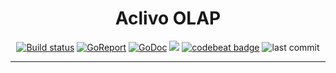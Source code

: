 <h1 align="center">Aclivo OLAP</h1>
<p align="center">
  <a href="https://travis-ci.org/aclivo/olap"><img src="https://img.shields.io/travis/aclivo/olap?style=flat-square" alt="Build status"></a>
  <a href="https://goreportcard.com/report/github.com/aclivo/olap"><img src="https://goreportcard.com/badge/github.com/aclivo/olap" alt="GoReport"></a>
  <a href="https://pkg.go.dev/github.com/aclivo/olap?tab=doc"><img src="http://img.shields.io/badge/go-documentation-blue.svg?style=flat-square" alt="GoDoc"></a>
  <a href="https://codecov.io/gh/aclivo/olap"><img src="https://img.shields.io/codecov/c/github/aclivo/olap?style=flat-square" /></a>
  <a href="https://codebeat.co/projects/github-com-aclivo-olap-master"><img alt="codebeat badge" src="https://codebeat.co/badges/c4da1982-9365-4c81-8f45-39337e3bc1f2" /></a>
  <img src="https://img.shields.io/github/last-commit/aclivo/olap?style=flat-square" alt="last commit" />
</p>
<hr>

